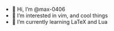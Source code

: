 - 👋 Hi, I’m @max-0406
- 👀 I’m interested in vim, and cool things
- 🌱 I’m currently learning LaTeX and Lua

<!---
max-0406/max-0406 is a ✨ special ✨ repository because its `README.md` (this file) appears on your GitHub profile.
You can click the Preview link to take a look at your changes.
--->
